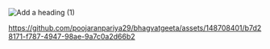 ![Add a heading (1)](https://github.com/poojaranpariya29/bhagvatgeeta/assets/148708401/3aadee7e-dc13-4311-9edd-625ad3f8fdb4)



https://github.com/poojaranpariya29/bhagvatgeeta/assets/148708401/b7d28171-f787-4947-98ae-9a7c0a2d66b2

